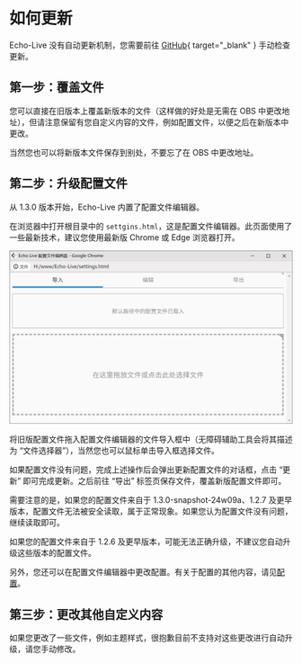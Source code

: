 # 如何更新

Echo-Live 没有自动更新机制，您需要前往 [GitHub](https://github.com/sheep-realms/Echo-Live/releases){ target="_blank" } 手动检查更新。

## 第一步：覆盖文件

您可以直接在旧版本上覆盖新版本的文件（这样做的好处是无需在 OBS 中更改地址），但请注意保留有您自定义内容的文件，例如配置文件，以便之后在新版本中更改。

当然您也可以将新版本文件保存到别处，不要忘了在 OBS 中更改地址。

## 第二步：升级配置文件

从 1.3.0 版本开始，Echo-Live 内置了配置文件编辑器。

在浏览器中打开根目录中的 `settgins.html`，这是配置文件编辑器。此页面使用了一些最新技术，建议您使用最新版 Chrome 或 Edge 浏览器打开。

![配置文件编辑器](../image/settgins/settings_01.png)

将旧版配置文件拖入配置文件编辑器的文件导入框中（无障碍辅助工具会将其描述为 “文件选择器”），当然您也可以鼠标单击导入框选择文件。

如果配置文件没有问题，完成上述操作后会弹出更新配置文件的对话框，点击 “更新” 即可完成更新。之后前往 “导出” 标签页保存文件，覆盖新版配置文件即可。

需要注意的是，如果您的配置文件来自于 1.3.0-snapshot-24w09a、1.2.7 及更早版本，配置文件无法被安全读取，属于正常现象。如果您认为配置文件没有问题，继续读取即可。

如果您的配置文件来自于 1.2.6 及更早版本，可能无法正确升级，不建议您自动升级这些版本的配置文件。

另外，您还可以在配置文件编辑器中更改配置。有关于配置的其他内容，请见[配置](../custom/config.md)。

## 第三步：更改其他自定义内容

如果您更改了一些文件，例如主题样式，很抱歉目前不支持对这些更改进行自动升级，请您手动修改。